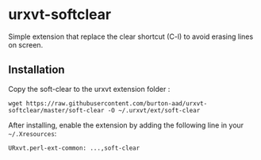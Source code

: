 # urxvt-softclear

Simple extension that replace the clear shortcut (C-l) to avoid erasing
lines on screen.

## Installation

Copy the soft-clear to the urxvt extension folder :
```
wget https://raw.githubusercontent.com/burton-aad/urxvt-softclear/master/soft-clear -O ~/.urxvt/ext/soft-clear
```

After installing, enable the extension by adding the following line in your
`~/.Xresources`:

```
URxvt.perl-ext-common: ...,soft-clear
```
